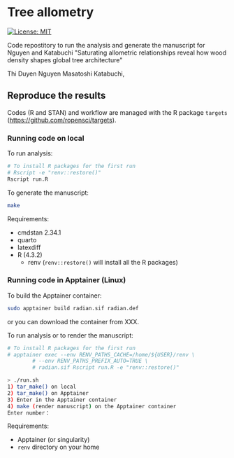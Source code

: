# Tree allometry

[![License: MIT](https://img.shields.io/badge/License-MIT-yellow.svg)](https://opensource.org/licenses/MIT)


Code repostitory to run the analysis and generate the manuscript for Nguyen and Katabuchi "Saturating allometric relationships reveal how wood density shapes global tree architecture"

Thi Duyen Nguyen
Masatoshi Katabuchi,

## Reproduce the results

Codes (R and STAN) and workflow are managed with the R package `targets` (https://github.com/ropensci/targets).

### Running code on local

To run analysis:

```bash
# To install R packages for the first run
# Rscript -e "renv::restore()"
Rscript run.R
```

To generate the manuscript:

```bash
make
```

Requirements:

- cmdstan 2.34.1
- quarto
- latexdiff
- R (4.3.2)
	- renv (`renv::restore()` will install all the R packages)

### Running code in Apptainer (Linux)

To build the Apptainer container:

```bash
sudo apptainer build radian.sif radian.def
```

or you can download the container from XXX.

To run analysis or to render the manuscript:

```bash
# To install R packages for the first run
# apptainer exec --env RENV_PATHS_CACHE=/home/${USER}/renv \
		# --env RENV_PATHS_PREFIX_AUTO=TRUE \
 		# radian.sif Rscript run.R -e "renv::restore()"

> ./run.sh
1) tar_make() on local
2) tar_make() on Apptainer
3) Enter in the Apptainer container
4) make (render manuscript) on the Apptainer container
Enter number：
```

Requirements:

- Apptainer (or singularity)
- `renv` directory on your home

